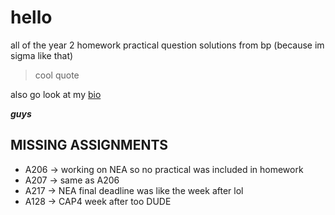 # hello

all of the year 2 homework practical question solutions from bp (because im sigma like that)
> cool quote

also go look at my [bio](https://guns.lol/phabnatom)

***guys***

## MISSING ASSIGNMENTS
- A206 -> working on NEA so no practical was included in homework
- A207 -> same as A206
- A217 -> NEA final deadline was like the week after lol
- A128 -> CAP4 week after too DUDE
